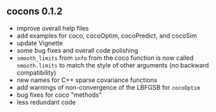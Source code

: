 ## cocons 0.1.2

-   improve overall help files
-   add examples for coco, cocoOptim, cocoPredict, and cocoSim
-   update Vignette
-   some bug fixes and overall code polishing
-   `smooth_limits` from `info` from the coco function is now called `smooth.limits` to match the style of other arguments (no backward compatibility)
-   new names for C++ sparse covariance functions
-   add warnings of non-convergence of the LBFGSB for `cocoOptim`
-   bug fixes for coco "methods"
-   less redundant code

